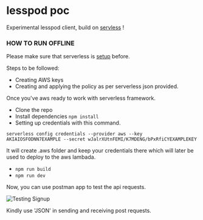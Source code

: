 # lesspod poc

   Experimental lesspod client, build on [servless](https://serverless.com/) !

### HOW TO RUN OFFLINE

Please make sure that serverless is [setup](https://serverless.com/framework/docs/providers/aws/guide/credentials/) before. 

Steps to be followed:

- Creating AWS keys
- Creating and applying the policy as per serverless json provided.

Once you've aws ready to work with serverless framework.

- Clone the repo
- Install dependencies `npm install`
- Setting up credentials with this command.
```
serverless config credentials --provider aws --key AKIAIOSFODNN7EXAMPLE --secret wJalrXUtnFEMI/K7MDENG/bPxRfiCYEXAMPLEKEY

```
It will create .aws folder and keep your credentials there which will later be used to deploy to the aws lambada.
- `npm run build`
- `npm run dev`


Now, you can use postman app to test the api requests.

![Testing Signup](https://user-images.githubusercontent.com/60307/49681965-aa2cbb80-fad0-11e8-9b28-96215a88a5da.png)

Kindly use 'JSON' in sending and receiving post requests.